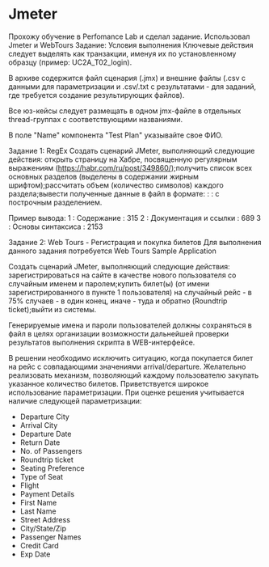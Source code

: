 # Jmeter

Прохожу обучение в Perfomance Lab и сделал задание.
Использовал Jmeter и WebTours
Задание:
Условия выполнения
Ключевые действия следует выделять как транзакции, именуя их по установленному образцу (пример: UC2A_T02_login).

В архиве содержится файл сценария (.jmx) и внешние файлы (.csv с данными для параметризации и .csv/.txt с результатами - для заданий, где требуется создание результирующих файлов). 

Все юз-кейсы следует размещать в одном jmx-файле в отдельных thread-группах с соответствующими названиями. 

В поле "Name" компонента "Test Plan" указывайте свое ФИО.

Задание 1: RegEx
Создать сценарий JMeter, выполняющий следующие действия:
открыть страницу на Хабре, посвященную регулярным выражениям (https://habr.com/ru/post/349860/);получить список всех основных разделов (выделены в содержании жирным шрифтом);рассчитать объем (количество символов) каждого раздела;вывести полученные данные в файл в формате:  :  :  с построчным разделением.

Пример вывода:
1 : Содержание : 315
2 : Документация и ссылки : 689
3 : Основы синтаксиса : 2153

Задание 2: Web Tours - Регистрация и покупка билетов
Для выполнения данного задания потребуется Web Tours Sample Application

Создать сценарий JMeter, выполняющий следующие действия:
зарегистрироваться на сайте в качестве нового пользователя со случайным именем и паролем;купить билет(ы) (от имени зарегистрированного в пункте 1 пользователя) на случайный рейс - в 75% случаев - в один конец, иначе - туда и обратно (Roundtrip ticket);выйти из системы.

Генерируемые имена и пароли пользователей должны сохраняться в файл в целях организации возможности дальнейшей проверки результатов выполнения скрипта в WEB-интерфейсе.

В решении необходимо исключить ситуацию, когда покупается билет на рейс с совпадающими значениями arrival/departure. Желательно реализовать механизм, позволяющий каждому пользователю закупать указанное количество билетов. Приветствуется широкое использование параметризации. При оценке решения учитывается наличие следующей параметризации:

- Departure City
- Arrival City
- Departure Date
- Return Date
- No. of Passengers
- Roundtrip ticket
- Seating Preference
- Type of Seat
- Flight
- Payment Details
- First Name
- Last Name
- Street Address
- City/State/Zip
- Passenger Names
- Credit Card
- Exp Date
